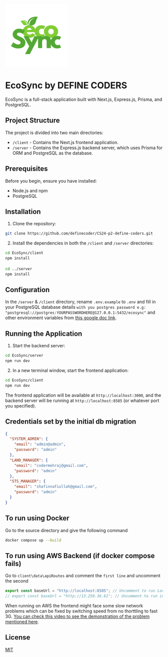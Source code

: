 <img src="https://github.com/definecoder/test-devops-hack/blob/main/EcoSync.png?raw=true"  width="200" height="200">

# **EcoSync** by DEFINE CODERS

EcoSync is a full-stack application built with Next.js, Express.js, Prisma, and PostgreSQL.

## Project Structure

The project is divided into two main directories:

- `/client` - Contains the Next.js frontend application.
- `/server` - Contains the Express.js backend server, which uses Prisma for ORM and PostgreSQL as the database.

## Prerequisites

Before you begin, ensure you have installed:

- Node.js and npm
- PostgreSQL

## Installation

1. Clone the repository:

```bash
git clone https://github.com/definecoder/CS24-p2-define-coders.git
```

2. Install the dependencies in both the `/client` and `/server` directories:

```bash
cd EcoSync/client
npm install

cd ../server
npm install
```

## Configuration

In the `/server` & `/client` directory, rename `.env.example` to `.env` and fill in your PostgreSQL database details `with you postgres password e.g: "postgresql://postgres:YOURPASSWORDHERE@127.0.0.1:5432/ecosync"` and other environment variables from [this google doc link](https://docs.google.com/document/d/1j1UFD3U4ejqeDRb26N9WffqvaLzwYYAxGY2OaWlZTO4/edit?usp=sharing).

## Running the Application

1. Start the backend server:

```bash
cd EcoSync/server
npm run dev
```

2. In a new terminal window, start the frontend application:

```bash
cd EcoSync/client
npm run dev
```

The frontend application will be available at `http://localhost:3000`, and the backend server will be running at `http://localhost:8585` (or whatever port you specified).

## Credentials set by the initial db migration

```json
{
  "SYSTEM_ADMIN": {
    "email": "admin@admin",
    "password": "admin"
  },
  "LAND_MANAGER": {
    "email": "codermehraj@gmail.com",
    "password": "admin"
  },
  "STS_MANAGER": {
    "email": "shafinnafiullah@gmail.com",
    "password": "admin"
  }
}
```
## To run using Docker 
Go to the source directory and give the following command
```bash
docker compose up --build
```
## To run using AWS Backend (if docker compose fails)
Go to `client\data\apiRoutes` and comment the `first line` and uncomment the second
```js
export const baseUrl = "http://localhost:8585"; // Uncomment to run Locally 
// export const baseUrl = "http://13.250.36.61"; // Uncomment to run in AWS
```
When running on AWS the frontend might face some slow network problems which can be fixed by switching speed from no thorttling to fast 3G. [You can check this video to see the demonstration of the problem mentioned here](https://drive.google.com/drive/folders/1B5N5o0ms7mizSYm5HNiAjJj0O82Zb1tq?usp=sharing).

## License

[MIT](https://choosealicense.com/licenses/mit/)
